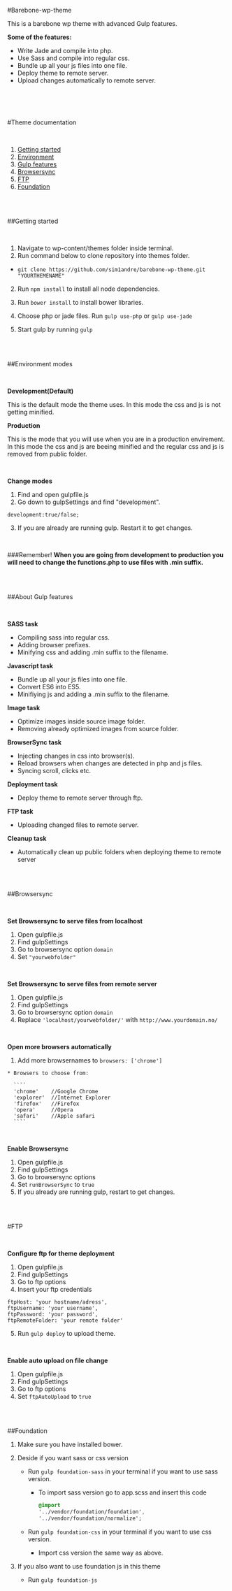#Barebone-wp-theme

This is a barebone wp theme with advanced Gulp features.

**Some of the features:**

* Write Jade and compile into php.
* Use Sass and compile into regular css.
* Bundle up all your js files into one file.
* Deploy theme to remote server.
* Upload changes automatically to remote server.

<br/>
<br/>
<br/>

#Theme documentation

<br/>

1. [Getting started](#getting-started)
2. [Environment](#modes)
3. [Gulp features](#about-gulp-features)
4. [Browsersync](#browsersync)
5. [FTP](#ftp)
5. [Foundation](#foundation)

<br/>
<br/>


##Getting started

<br/>

1. Navigate to wp-content/themes folder inside terminal.
2. Run command below to clone repository into themes folder.
  * `git clone https://github.com/sim1andre/barebone-wp-theme.git "YOURTHEMENAME"`

2. Run `npm install` to install all node dependencies.

3. Run `bower install` to install bower libraries.

4. Choose php or jade files. Run `gulp use-php` or `gulp use-jade`

5. Start gulp by running `gulp`

<br/>
<br/>

##Environment modes

<br/>

**Development(Default)**

This is the default mode the theme uses. In this mode the css and js
is not getting minified.

**Production**

This is the mode that you will use when you are in a production envirement.
In this mode the css and js are beeing minified and the regular css and js is
removed from public folder.

<br/>

**Change modes**

  1. Find and open gulpfile.js
  2. Go down to gulpSettings and find "development".

  `development:true/false;`

  3. If you are already are running gulp. Restart it to get changes.

<br/>

###Remember!
**When you are going from development to production you will need to change the functions.php
to use files with .min suffix.**


<br/>
<br/>


##About Gulp features

<br/>

**SASS task**

  * Compiling sass into regular css.
  * Adding browser prefixes.
  * Minifying css and adding .min suffix to the filename.

**Javascript task**

  * Bundle up all your js files into one file.
  * Convert ES6 into ES5.
  * Minifiying js and adding a .min suffix to the filename.

**Image task**

  * Optimize images inside source image folder.
  * Removing already optimized images from source folder.

**BrowserSync task**

  * Injecting changes in css into browser(s).
  * Reload browsers when changes are detected in php and js files.
  * Syncing scroll, clicks etc.

**Deployment task**

  * Deploy theme to remote server through ftp.

**FTP task**

  * Uploading changed files to remote server.

**Cleanup task**

  * Automatically clean up public folders when deploying theme to remote server

<br/>
<br/>

##Browsersync

<br/>

**Set Browsersync to serve files from localhost**

  1. Open gulpfile.js
  2. Find gulpSettings
  3. Go to browsersync option `domain`
  4. Set `"yourwebfolder"`

<br/>

**Set Browsersync to serve files from remote server**

  1. Open gulpfile.js
  2. Find gulpSettings
  3. Go to browsersync option `domain`
  4. Replace `'localhost/yourwebfolder/'` with `http://www.yourdomain.no/`

<br/>

**Open more browsers automatically**

  1. Add more browsernames to `browsers: ['chrome']`

    * Browsers to choose from:

      ````
      'chrome'    //Google Chrome
      'explorer'  //Internet Explorer
      'firefox'   //Firefox
      'opera'     //Opera
      'safari'    //Apple safari
      ````

<br/>

**Enable Browsersync**

  1. Open gulpfile.js
  2. Find gulpSettings
  3. Go to browsersync options
  4. Set `runBrowserSync` to `true`
  5. If you already are running gulp, restart to get changes.


<br/>
<br/>

#FTP

<br/>

**Configure ftp for theme deployment**

  1. Open gulpfile.js
  2. Find gulpSettings
  3. Go to ftp options
  4. Insert your ftp credentials

  ````
  ftpHost: 'your hostname/adress',
  ftpUsername: 'your username',
  ftpPassword: 'your password',
  ftpRemoteFolder: 'your remote folder'
  ````

  5. Run `gulp deploy` to upload theme.


<br/>

**Enable auto upload on file change**

  1. Open gulpfile.js
  2. Find gulpSettings
  3. Go to ftp options
  5. Set `ftpAutoUpload` to `true`

<br/>
<br/>

##Foundation

1. Make sure you have installed bower.
2. Deside if you want sass or css version
    * Run `gulp foundation-sass` in your terminal if you want to use sass version.
        * To import sass version go to app.scss and insert this code

          ```SASS
          @import
          '../vendor/foundation/foundation',
          '../vendor/foundation/normalize';
          ```

    * Run `gulp foundation-css` in your terminal if you want to use css version.
       * Import css version the same way as above.

4. If you also want to use foundation js in this theme
    * Run `gulp foundation-js`
